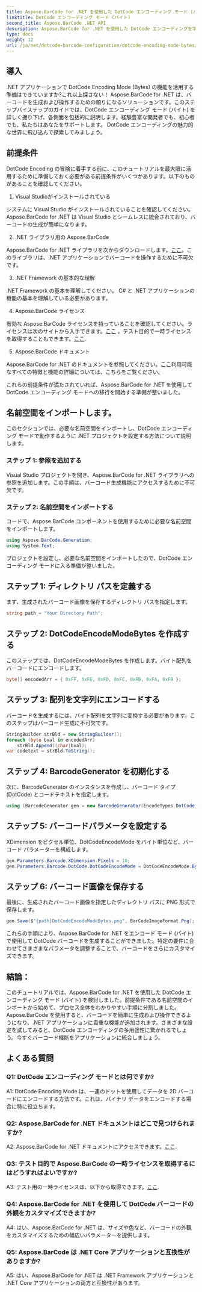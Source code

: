 ```yaml
---
title: Aspose.BarCode for .NET を使用した DotCode エンコーディング モード (バイト)
linktitle: DotCode エンコーディング モード (バイト)
second_title: Aspose.BarCode .NET API
description: Aspose.BarCode for .NET を使用した DotCode エンコーディングを学習する バーコードを生成するためのステップバイステップ ガイド。
type: docs
weight: 12
url: /ja/net/dotcode-barcode-configuration/dotcode-encoding-mode-bytes/
---
```

## 導入

.NET アプリケーションで DotCode Encoding Mode (Bytes) の機能を活用する準備はできていますか?これ以上探さない！ Aspose.BarCode for .NET は、バーコードを生成および操作するための頼りになるソリューションです。このステップバイステップのガイドでは、DotCode エンコーディング モード (バイト) を詳しく掘り下げ、各側面を包括的に説明します。経験豊富な開発者でも、初心者でも、私たちはあなたをサポートします。 DotCode エンコーディングの魅力的な世界に飛び込んで探索してみましょう。

## 前提条件

DotCode Encoding の冒険に着手する前に、このチュートリアルを最大限に活用するために準備しておく必要がある前提条件がいくつかあります。以下のものがあることを確認してください。

1. Visual Studioがインストールされている

システムに Visual Studio がインストールされていることを確認してください。 Aspose.BarCode for .NET は Visual Studio とシームレスに統合されており、バーコードの生成が簡単になります。

2. .NET ライブラリ用の Aspose.BarCode

 Aspose.BarCode for .NET ライブラリを次からダウンロードします。[ここ](https://releases.aspose.com/barcode/net/)。このライブラリは、.NET アプリケーションでバーコードを操作するために不可欠です。

3. .NET Framework の基本的な理解

.NET Framework の基本を理解してください。 C# と .NET アプリケーションの機能の基本を理解している必要があります。

4. Aspose.BarCode ライセンス

有効な Aspose.BarCode ライセンスを持っていることを確認してください。ライセンスは次のサイトから入手できます。[ここ](https://purchase.aspose.com/buy) 。テスト目的で一時ライセンスを取得することもできます。[ここ](https://purchase.aspose.com/temporary-license/).

5. Aspose.BarCode ドキュメント

Aspose.BarCode for .NET のドキュメントを参照してください。[ここ](https://reference.aspose.com/barcode/net/)利用可能なすべての特徴と機能の詳細については、こちらをご覧ください。

これらの前提条件が満たされていれば、Aspose.BarCode for .NET を使用して DotCode エンコーディング モードへの移行を開始する準備が整いました。

## 名前空間をインポートします。

このセクションでは、必要な名前空間をインポートし、DotCode エンコーディング モードで動作するように .NET プロジェクトを設定する方法について説明します。 

### ステップ 1: 参照を追加する

Visual Studio プロジェクトを開き、Aspose.BarCode for .NET ライブラリへの参照を追加します。この手順は、バーコード生成機能にアクセスするために不可欠です。

### ステップ 2: 名前空間をインポートする

コードで、Aspose.BarCode コンポーネントを使用するために必要な名前空間をインポートします。

```csharp
using Aspose.BarCode.Generation;
using System.Text;
```

プロジェクトを設定し、必要な名前空間をインポートしたので、DotCode エンコーディング モードに入る準備が整いました。

## ステップ 1: ディレクトリ パスを定義する

まず、生成されたバーコード画像を保存するディレクトリ パスを指定します。

```csharp
string path = "Your Directory Path";
```

## ステップ 2: DotCodeEncodeModeBytes を作成する

このステップでは、DotCodeEncodeModeBytes を作成します。バイト配列をバーコードにエンコードします。

```csharp
byte[] encodedArr = { 0xFF, 0xFE, 0xFD, 0xFC, 0xFB, 0xFA, 0xF9 };
```

## ステップ 3: 配列を文字列にエンコードする

バーコードを生成するには、バイト配列を文字列に変換する必要があります。このステップはバーコード生成に不可欠です。

```csharp
StringBuilder strBld = new StringBuilder();
foreach (byte bval in encodedArr)
    strBld.Append((char)bval);
var codetext = strBld.ToString();
```

## ステップ 4: BarcodeGenerator を初期化する

次に、BarcodeGenerator のインスタンスを作成し、バーコード タイプ (DotCode) とコードテキストを指定します。

```csharp
using (BarcodeGenerator gen = new BarcodeGenerator(EncodeTypes.DotCode, codetext))
```

## ステップ 5: バーコードパラメータを設定する

XDimension をピクセル単位、DotCodeEncodeMode をバイト単位など、バーコード パラメーターを構成します。

```csharp
gen.Parameters.Barcode.XDimension.Pixels = 10;
gen.Parameters.Barcode.DotCode.DotCodeEncodeMode = DotCodeEncodeMode.Bytes;
```

## ステップ 6: バーコード画像を保存する

最後に、生成されたバーコード画像を指定したディレクトリ パスに PNG 形式で保存します。

```csharp
gen.Save($"{path}DotCodeEncodeModeBytes.png", BarCodeImageFormat.Png);
```

これらの手順により、Aspose.BarCode for .NET をエンコード モード (バイト) で使用して DotCode バーコードを生成することができました。特定の要件に合わせてさまざまなパラメータを調整することで、バーコードをさらにカスタマイズできます。

## 結論：

このチュートリアルでは、Aspose.BarCode for .NET を使用した DotCode エンコーディング モード (バイト) を検討しました。前提条件である名前空間のインポートから始めて、プロセス全体をわかりやすい手順に分割しました。 Aspose.BarCode を使用すると、バーコードを簡単に生成および操作できるようになり、.NET アプリケーションに貴重な機能が追加されます。さまざまな設定を試してみると、DotCode エンコーディングの多用途性に驚かれるでしょう。今すぐバーコード機能をアプリケーションに統合しましょう。

## よくある質問

### Q1: DotCode エンコーディング モードとは何ですか?

A1: DotCode Encoding Mode は、一連のドットを使用してデータを 2D バーコードにエンコードする方法です。これは、バイナリ データをエンコードする場合に特に役立ちます。

### Q2: Aspose.BarCode for .NET ドキュメントはどこで見つけられますか?

 A2: Aspose.BarCode for .NET ドキュメントにアクセスできます。[ここ](https://reference.aspose.com/barcode/net/).

### Q3: テスト目的で Aspose.BarCode の一時ライセンスを取得するにはどうすればよいですか?

 A3: テスト用の一時ライセンスは、以下から取得できます。[ここ](https://purchase.aspose.com/temporary-license/).

### Q4: Aspose.BarCode for .NET を使用して DotCode バーコードの外観をカスタマイズできますか?

A4: はい、Aspose.BarCode for .NET は、サイズや色など、バーコードの外観をカスタマイズするための幅広いパラメーターを提供します。

### Q5: Aspose.BarCode は .NET Core アプリケーションと互換性がありますか?

A5: はい、Aspose.BarCode for .NET は .NET Framework アプリケーションと .NET Core アプリケーションの両方と互換性があります。